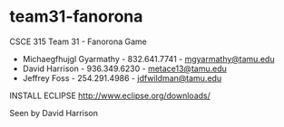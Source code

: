 team31-fanorona
===============

CSCE 315 Team 31 - Fanorona Game
* Michaegfhujgl Gyarmathy - 832.641.7741 - mgyarmathy@tamu.edu
* David Harrison - 936.349.6230 - metace13@tamu.edu
* Jeffrey Foss - 254.291.4986 - jdfwildman@tamu.edu

INSTALL ECLIPSE
http://www.eclipse.org/downloads/

Seen by David Harrison